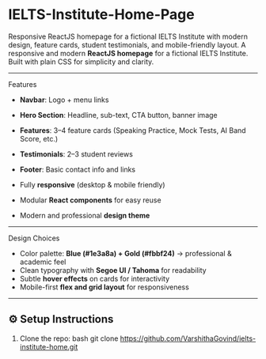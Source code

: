 # IELTS-Institute-Home-Page
Responsive ReactJS homepage for a fictional IELTS Institute with modern design, feature cards, student testimonials, and mobile-friendly layout.
A responsive and modern **ReactJS homepage** for a fictional IELTS Institute.  
Built with plain CSS for simplicity and clarity.

---

Features

- **Navbar**: Logo + menu links  
- **Hero Section**: Headline, sub-text, CTA button, banner image  
- **Features**: 3–4 feature cards (Speaking Practice, Mock Tests, AI Band Score, etc.)  
- **Testimonials**: 2–3 student reviews  
- **Footer**: Basic contact info and links  

- Fully **responsive** (desktop & mobile friendly)  
- Modular **React components** for easy reuse  
- Modern and professional **design theme**  

---

 Design Choices

- Color palette: **Blue (#1e3a8a) + Gold (#fbbf24)** → professional & academic feel  
- Clean typography with **Segoe UI / Tahoma** for readability  
- Subtle **hover effects** on cards for interactivity  
- Mobile-first **flex and grid layout** for responsiveness  

---

## ⚙️ Setup Instructions

1. Clone the repo:
bash
git clone https://github.com/VarshithaGovind/ielts-institute-home.git
